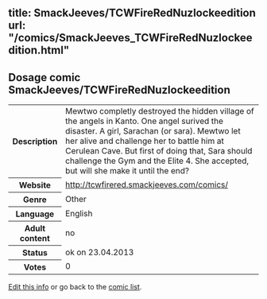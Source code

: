 title: SmackJeeves/TCWFireRedNuzlockeedition
url: "/comics/SmackJeeves_TCWFireRedNuzlockeedition.html"
---
Dosage comic SmackJeeves/TCWFireRedNuzlockeedition
-----------------------------------------

<table class="comicinfo">
<tr>
<th>Description</th><td>Mewtwo completly destroyed the hidden village of the angels in Kanto. One angel surived the disaster. A girl, Sarachan (or sara). Mewtwo let her alive and challenge her to battle him at Cerulean Cave. But first of doing that, Sara should challenge the Gym and the Elite 4. She accepted, but will she make it until the end?</td>
</tr>
<tr>
<th>Website</th><td><a href="http://tcwfirered.smackjeeves.com/comics/">http://tcwfirered.smackjeeves.com/comics/</a></td>
</tr>
<tr>
<th>Genre</th><td>Other</td>
</tr>
<tr>
<th>Language</th><td>English</td>
</tr>
<tr>
<th>Adult content</th><td>no</td>
</tr>
<tr>
<th>Status</th><td>ok on 23.04.2013</td>
</tr>
<tr>
<th>Votes</th><td>0</div></td>
</tr>
</table>

[Edit this info](/comics/SmackJeeves_TCWFireRedNuzlockeedition_edit.html) or go back to the [comic list](../comic-index.html).

